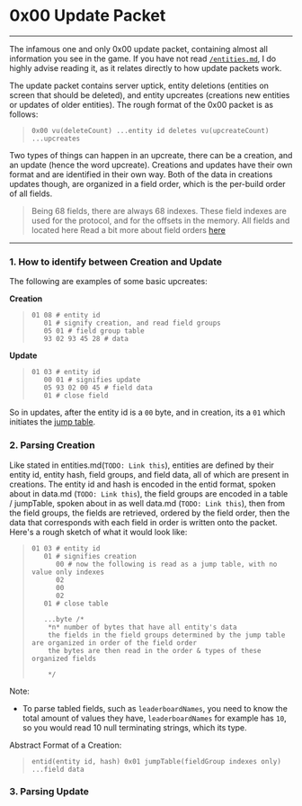 # 0x00 Update Packet
---
The infamous one and only 0x00 update packet, containing almost all information you see in the game. If you have not read [`/entities.md`](/entities.md), I do highly advise reading it, as it relates directly to how update packets work.

The update packet contains server uptick, entity deletions (entities on screen that should be deleted), and entity upcreates (creations new entities or updates of older entities). The rough format of the 0x00 packet is as follows:
> `0x00 vu(deleteCount) ...entity id deletes vu(upcreateCount) ...upcreates`

Two types of things can happen in an upcreate, there can be a creation, and an update (hence the word upcreate). Creations and updates have their own format and are identified in their own way. Both of the data in creations updates though, are organized in a field order, which is the per-build order of all fields.
> Being 68 fields, there are always 68 indexes. These field indexes are used for the protocol, and for the offsets in the memory. All fields and located here
Read a bit more about field orders [here](/entities.md#fields)
---
### 1. How to identify between Creation and Update

The following are examples of some basic upcreates:

**Creation**
> ```less
> 01 08 # entity id
>    01 # signify creation, and read field groups
>    05 01 # field group table
>    93 02 93 45 28 # data
> ```
**Update**
> ```less
> 01 03 # entity id
>    00 01 # signifies update
>    05 93 02 00 45 # field data
>    01 # close field
> ```
So in updates, after the entity id is a `00` byte, and in creation, its a `01` which initiates the [jump table](/protocol/data.md#data-organization).

### 2. Parsing Creation

Like stated in entities.md(`TODO: Link this`), entities are defined by their entity id, entity hash, field groups, and field data, all of which are present in creations. The entity id and hash is encoded in the entid format, spoken about in data.md (`TODO: Link this`), the field groups are encoded in a table / jumpTable, spoken about in as well data.md (`TODO: Link this`), then from the field groups, the fields are retrieved, ordered by the field order, then the data that corresponds with each field in order is written onto the packet. Here's a rough sketch of what it would look like:

> ```less
> 01 03 # entity id
>    01 # signifies creation
>       00 # now the following is read as a jump table, with no value only indexes
>       02
>       00
>       02
>    01 # close table
>    
>    ...byte /*
>     *n* number of bytes that have all entity's data
>     the fields in the field groups determined by the jump table are organized in order of the field order
>     the bytes are then read in the order & types of these organized fields
>     
>     */
> ```

Note:
- To parse tabled fields, such as `leaderboardNames`, you need to know the total amount of values they have, `leaderboardNames` for example has `10`, so you would read 10 null terminating strings, which its type.

Abstract Format of a Creation:

> `entid(entity id, hash) 0x01 jumpTable(fieldGroup indexes only) ...field data`

### 3. Parsing Update
